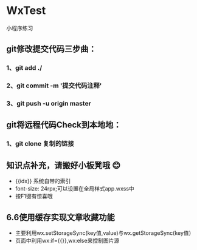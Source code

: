 # WxTest
小程序练习

## git修改提交代码三步曲：

### 1、git add ./
### 2、git commit -m '提交代码注释'
### 3、git push -u origin master

## git将远程代码Check到本地地：
### 1、git clone 复制的链接

## 知识点补充，请搬好小板凳哦 :blush:
+  {{idx}} 系统自带的索引
+   font-size: 24rpx;可以设置在全局样式app.wxss中
+  按F1键有惊喜哦

## 6.6使用缓存实现文章收藏功能
+ 主要利用wx.setStorageSync(key值,value)与wx.getStorageSync(key值）
+ 页面中利用wx:if={{}},wx:else来控制图片源